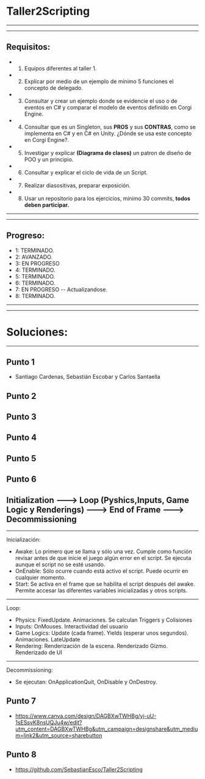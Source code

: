 # Taller2Scripting
-------------
------------------

## Requisitos:
* 1. Equipos diferentes al taller 1.
* 2. Explicar por medio de un ejemplo de mínimo 5 funciones el concepto de delegado.
* 3. Consultar y crear un ejemplo donde se evidencie el uso o de eventos en C# y comparar el modelo de eventos definido en Corgi Engine.

* 4. Consultar que es un Singleton, sus **PROS** y sus **CONTRAS**, como se implementa en C# y en C# en Unity. ¿Dónde se usa este concepto en Corgi Engine?.

* 5. Investigar y explicar **(Diagrama de clases)** un patron de diseño de POO y un principio.

* 6. Consultar y explicar el ciclo de vida de un Script.

* 7. Realizar diasositivas, preparar exposición.

* 8. Usar un repositorio para los ejercicios, mínimo 30 commits, **todos deben participar.**

-------------------
-------------------
## Progreso:
* 1: TERMINADO.
* 2: AVANZADO.
* 3: EN PROGRESO
* 4: TERMINADO.
* 5: TERMINADO.
* 6: TERMINADO.
* 7: EN PROGRESO -- Actualizandose.
* 8: TERMINADO.

-------
-------
# Soluciones:
----

## Punto 1
* Santiago Cardenas, Sebastián Escobar y Carlos Santaella
  
## Punto 2
## Punto 3
## Punto 4
## Punto 5
## Punto 6
## Initialization ---> Loop (Pyshics,Inputs, Game Logic y Renderings) ---> End of Frame ---> Decommissioning
------
Inicialización:
* Awake: Lo primero que se llama y sólo una vez. Cumple como función revisar antes de que inicie el juego algún error en el script. Se ejecuta aunque el script no se esté usando.
* OnEnable: Sólo ocurre cuando está activo el script. Puede ocurrir en cualquier momento.
* Start: Se activa en el frame que se habilita el script después del awake. Permite accesar las diferentes variables inicializadas y otros scripts.
------
Loop:
* Physics: FixedUpdate. Animaciones. Se calculan Triggers y Colisiones
* Inputs: OnMouses. Interactividad del usuario
* Game Logics: Update (cada frame). Yields (esperar unos segundos). Animaciones. LateUpdate
* Rendering: Renderización de la escena. Renderizado Gizmo. Renderizado de UI
------
Decommissioning:
* Se ejecutan: OnApplicationQuit, OnDisable y OnDestroy.
## Punto 7
* https://www.canva.com/design/DAGBXwTWHBg/yj-uU-1sESsvK8nsUQJu4w/edit?utm_content=DAGBXwTWHBg&utm_campaign=designshare&utm_medium=link2&utm_source=sharebutton
## Punto 8
* https://github.com/SebastianEsco/Taller2Scripting

